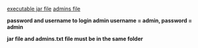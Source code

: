 [executable jar file](https://drive.google.com/file/d/1dsBdEMdVIP1Y__bLNhXjIomn9X7TdGvq/view?usp=drive_link "executable jar file")
[admins file](https://drive.google.com/file/d/1JN3ubmW3l6LhCt9QAEUbqCzQStO1FViL/view?usp=sharing "admins file")

**password and username to login admin username = admin, password = admin**

**jar file and admins.txt file must be in the same folder**
